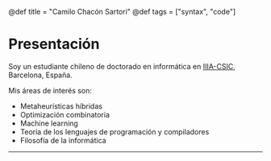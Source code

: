 @def title = "Camilo Chacón Sartori"
@def tags = ["syntax", "code"]

# Presentación

 <!-- \tableofcontents you can use \toc as well -->

Soy un estudiante chileno de doctorado en informática en [IIIA-CSIC](https://www.iiia.csic.es/en-us/), Barcelona, España. 

Mis áreas de interés son:

* Metaheurísticas híbridas
* Optimización combinatoria
* Machine learning
* Teoría de los lenguajes de programación y compiladores
* Filosofía de la informática

---